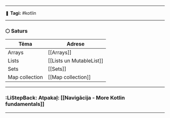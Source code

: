 ___

❚ **Tagi:** #kotlin 

---
### ⬡ Saturs

| Tēma           | Adrese                   |
| -------------- | ------------------------ |
| Arrays         | [[Arrays]]               |
| Lists          | [[Lists un MutableList]] |
| Sets           | [[Sets]]                 |
| Map collection | [[Map collection]]       |

---
### :LiStepBack: Atpakaļ: [[Navigācija - More Kotlin fundamentals]]

___